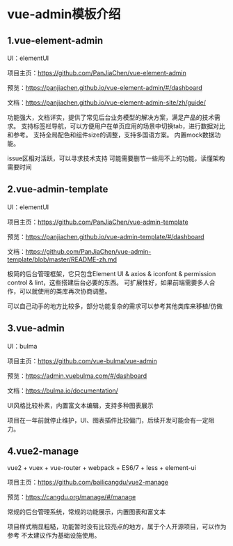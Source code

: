 # vue-admin模板介绍

## 1.vue-element-admin
UI：elementUI

项目主页：https://github.com/PanJiaChen/vue-element-admin

预览：https://panjiachen.github.io/vue-element-admin/#/dashboard

文档：https://panjiachen.github.io/vue-element-admin-site/zh/guide/

功能强大，文档详实，提供了常见后台业务模型的解决方案，满足产品的技术需求。
支持标签栏导航，可以方便用户在单页应用的场景中切换tab，进行数据对比和参考。
支持全局配色和组件size的调整，支持多国语方案。
内置mock数据功能。

issue区相对活跃，可以寻求技术支持
可能需要删节一些用不上的功能，读懂架构需要时间



## 2.vue-admin-template
UI：elementUI

项目主页：https://github.com/PanJiaChen/vue-admin-template

预览：https://panjiachen.github.io/vue-admin-template/#/dashboard

文档：https://github.com/PanJiaChen/vue-admin-template/blob/master/README-zh.md

极简的后台管理框架，它只包含Element UI & axios & iconfont & permission control & lint，这些搭建后台必要的东西。
可扩展性好，如果前端需要多人合作，可以就使用的类库再次协商调整。

可以自己动手的地方比较多，部分功能复杂的需求可以参考其他类库来移植/仿做



## 3.vue-admin
UI：bulma

项目主页：https://github.com/vue-bulma/vue-admin

预览：https://admin.vuebulma.com/#/dashboard

文档：https://bulma.io/documentation/

UI风格比较朴素，内置富文本编辑，支持多种图表展示

项目在一年前就停止维护，UI、图表插件比较偏门，后续开发可能会有一定阻力。


## 4.vue2-manage
vue2 + vuex + vue-router + webpack + ES6/7 + less + element-ui

项目主页：https://github.com/bailicangdu/vue2-manage

预览：https://cangdu.org/manage/#/manage

常规的后台管理系统，常规的功能展示，内置图表和富文本

项目样式稍显粗糙，功能暂时没有比较亮点的地方，属于个人开源项目，可以作为参考 不太建议作为基础设施使用。
